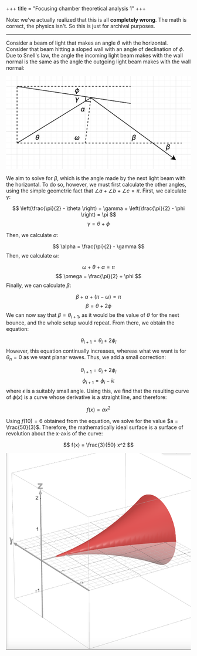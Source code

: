+++
title = "Focusing chamber theoretical analysis 1"
+++

Note: we've actually realized that this is all **completely wrong**. The math is correct, the physics isn't. So this is just for archival purposes.

---

Consider a beam of light that makes an angle $\theta$ with the horizontal. Consider that beam hitting a sloped wall with an angle of declination of $\phi$. Due to Snell's law, the angle the incoming light beam makes with the wall normal is the same as the angle the outgoing light beam makes with the wall normal:

![](angles-diagram.png)

We aim to solve for $\beta$, which is the angle made by the next light beam with the horizontal. To do so, however, we must first calculate the other angles, using the simple geometric fact that $\angle a + \angle b + \angle c = \pi$. First, we calculate $\gamma$:

$$
\left(\frac{\pi}{2} - \theta \right) + \gamma + \left(\frac{\pi}{2} - \phi \right) = \pi
$$
$$
\gamma = \theta + \phi
$$

Then, we calculate $\alpha$:

$$
\alpha = \frac{\pi}{2} - \gamma
$$
Then, we calculate $\omega$:

$$
\omega + \theta + \alpha = \pi
$$
$$
\omega = \frac{\pi}{2} + \phi
$$
Finally, we can calculate $\beta$:

$$
\beta + \alpha + (\pi - \omega) = \pi
$$
$$
\beta = \theta + 2\phi
$$
We can now say that $\beta = \theta_{i + 1}$, as it would be the value of $\theta$ for the next bounce, and the whole setup would repeat. From there, we obtain the equation:

$$
\theta_{i + 1} = \theta_i + 2\phi_i
$$
However, this equation continually increases, whereas what we want is for $\theta_n = 0$ as we want planar waves. Thus, we add a small correction:

$$
\theta_{i + 1} = \theta_i + 2\phi_i
$$
$$
\phi_{i + 1} = \phi_i - i \epsilon
$$
where $\epsilon$ is a suitably small angle. Using this, we find that the resulting curve of $\phi(x)$ is a curve whose derivative is a straight line, and therefore:

$$
f(x) = ax^2
$$

Using $f(10) = 6$ obtained from the equation, we solve for the value $a = \frac{50}{3}$. Therefore, the mathematically ideal surface is a surface of revolution about the x-axis of the curve:

$$
f(x) = \frac{3}{50} x^2
$$

![](result.png)
